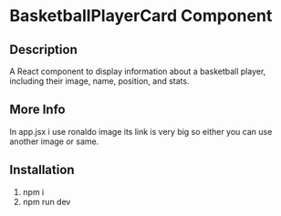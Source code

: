 # BasketballPlayerCard Component

## Description
A React component to display information about a basketball player, including their image, name, position, and stats.

## More Info
In app.jsx i use ronaldo image its link is very big so either you can use another image or same.

## Installation
1. npm i
2. npm run dev
